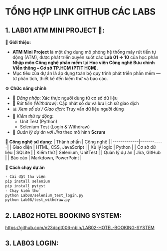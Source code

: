 # TỔNG HỢP LINK GITHUB CÁC LABS

## 1. LAB01 ATM MINI PROJECT 🏧: 
📖 **Giới thiệu:**  
- **ATM Mini Project** là một ứng dụng mô phỏng hệ thống máy rút tiền tự động (ATM), được phát triển xuyên suốt các **Lab 01 → 10** của học phần **Nhập môn Công nghệ phần mềm** tại **Học viện Công nghệ Bưu chính Viễn thông – Cơ sở TP.HCM (PTIT HCM)**.
- Mục tiêu của dự án là áp dụng toàn bộ quy trình phát triển phần mềm — từ phân tích, thiết kế đến kiểm thử và báo cáo.

⚙️ **Chức năng chính**
- 🔐 *Đăng nhập*: Xác thực người dùng từ cơ sở dữ liệu  
- 💸 *Rút tiền (Withdraw)*: Cập nhật số dư và lưu lịch sử giao dịch  
- 📊 *Xem số dư / Giao dịch*: Truy vấn dữ liệu người dùng  
- 🧪 *Kiểm thử tự động*:  
  - Unit Test (Python)  
  - Selenium Test (Login & Withdraw)  
- 📅 *Quản lý dự án với Jira* theo mô hình **Scrum**

🧩 **Công nghệ sử dụng:**
| Thành phần | Công nghệ |
|-------------|------------|
| Giao diện | HTML, CSS, JavaScript |
| Xử lý logic | Python |
| Cơ sở dữ liệu | SQLite |
| Kiểm thử | Selenium, UnitTest |
| Quản lý dự án | Jira, GitHub |
| Báo cáo | Markdown, PowerPoint |

🚀 **Cách chạy dự án**
```bash
- Cài đặt thư viện
pip install selenium
pip install pytest
- Chạy kiểm thử
python Lab08/selenium_test_login.py
python Lab08/test_withdraw.py
```

## 2. LAB02 HOTEL BOOKING SYSTEM:
https://github.com/n23dcpt006-nbin/LAB02-HOTEL-BOOKING-SYSTEM

## 3. LAB03 LOGIN:
